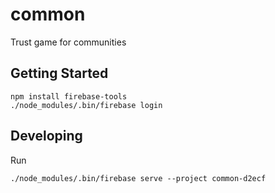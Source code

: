 # common
Trust game for communities

## Getting Started

```shell
npm install firebase-tools
./node_modules/.bin/firebase login
```

## Developing

Run

```shell
./node_modules/.bin/firebase serve --project common-d2ecf
```
